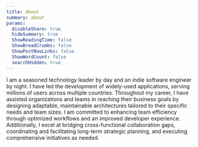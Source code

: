 ```yaml
---
title: About
summary: about
params:
  disableShare: true
  hideSummary: true
  ShowReadingTime: false
  ShowBreadCrumbs: false
  ShowPostNavLinks: false
  ShowWordCount: false
  searchHidden: true
---
```


I am a seasoned technology leader by day and an indie software engineer by night. I have led the development of widely-used applications, serving millions of users across multiple countries. Throughout my career, I have assisted organizations and teams in reaching their business goals by designing adaptable, maintainable architectures tailored to their specific needs and team sizes. I am committed to enhancing team efficiency through optimized workflows and an improved developer experience. Additionally, I excel at bridging cross-functional collaboration gaps, coordinating and facilitating long-term strategic planning, and executing comprehensive initiatives as needed.
